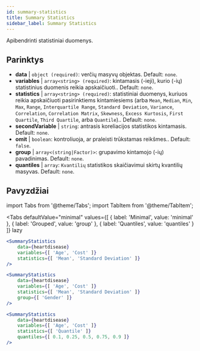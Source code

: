 ```yaml
---
id: summary-statistics 
title: Summary Statistics
sidebar_label: Summary Statistics
---
```


Apibendrinti statistiniai duomenys.

## Parinktys

* __data__ | `object (required)`: verčių masyvų objektas. Default: `none`.
* __variables__ | `array<string> (required)`: kintamasis (-ieji), kurio (-ių) statistinius duomenis reikia apskaičiuoti.. Default: `none`.
* __statistics__ | `array<string> (required)`: statistiniai duomenys, kuriuos reikia apskaičiuoti pasirinktiems kintamiesiems (arba `Mean`, `Median`, `Min`, `Max`, `Range`, `Interquartile Range`, `Standard Deviation`, `Variance`, `Correlation`, `Correlation Matrix`, `Skewness`, `Excess Kurtosis`, `First Quartile`, `Third Quartile`, arba `Quantile`).. Default: `none`.
* __secondVariable__ | `string`: antrasis koreliacijos statistikos kintamasis. Default: `none`.
* __omit__ | `boolean`: kontroliuoja, ar praleisti trūkstamas reikšmes.. Default: `false`.
* __group__ | `array<(string|Factor)>`: grupavimo kintamojo (-ių) pavadinimas. Default: `none`.
* __quantiles__ | `array`: `Kvantilių` statistikos skaičiavimui skirtų kvantilių masyvas. Default: `none`.


## Pavyzdžiai

import Tabs from '@theme/Tabs';
import TabItem from '@theme/TabItem';

<Tabs
    defaultValue="minimal"
    values={[
        { label: 'Minimal', value: 'minimal' },
        { label: 'Grouped', value: 'group' },
        { label: 'Quantiles', value: 'quantiles' }
    ]}
    lazy
>

<TabItem value="minimal">

```jsx live
<SummaryStatistics 
    data={heartdisease} 
    variables={[ 'Age', 'Cost' ]}
    statistics={[ 'Mean', 'Standard Deviation' ]}
/>
```

</TabItem>

<TabItem value="group" >

```jsx live
<SummaryStatistics 
    data={heartdisease} 
    variables={[ 'Age', 'Cost' ]}
    statistics={[ 'Mean', 'Standard Deviation' ]}
    group={[ 'Gender' ]}
/>
```
</TabItem>

<TabItem value="quantiles">

```jsx live
<SummaryStatistics 
    data={heartdisease} 
    variables={[ 'Age', 'Cost' ]}
    statistics={[ 'Quantile' ]}
    quantiles={[ 0.1, 0.25, 0.5, 0.75, 0.9 ]}
/>
```

</TabItem>

</Tabs>
